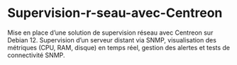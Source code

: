 # Supervision-r-seau-avec-Centreon
Mise en place d’une solution de supervision réseau avec Centreon sur Debian 12. Supervision d’un serveur distant via SNMP, visualisation des métriques (CPU, RAM, disque) en temps réel, gestion des alertes et tests de connectivité SNMP.
